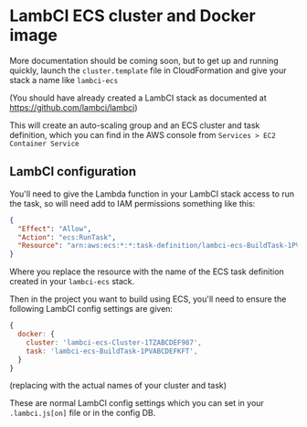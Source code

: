 # LambCI ECS cluster and Docker image

More documentation should be coming soon, but to get up and running quickly,
launch the `cluster.template` file in CloudFormation and give your stack a name like `lambci-ecs`

(You should have already created a LambCI stack as documented at https://github.com/lambci/lambci)

This will create an auto-scaling group and an ECS cluster and task definition,
which you can find in the AWS console from `Services > EC2 Container Service`

## LambCI configuration

You'll need to give the Lambda function in your LambCI stack access to run the task, so will need add to IAM
permissions something like this:

```json
{
  "Effect": "Allow",
  "Action": "ecs:RunTask",
  "Resource": "arn:aws:ecs:*:*:task-definition/lambci-ecs-BuildTask-1PVABCDEFKFT"
}
```

Where you replace the resource with the name of the ECS task definition created in your `lambci-ecs` stack.

Then in the project you want to build using ECS, you'll need to ensure the following LambCI config settings are given:

```js
{
  docker: {
    cluster: 'lambci-ecs-Cluster-1TZABCDEF987',
    task: 'lambci-ecs-BuildTask-1PVABCDEFKFT',
  }
}
```

(replacing with the actual names of your cluster and task)

These are normal LambCI config settings which you can set in your `.lambci.js[on]` file or in the config DB.
